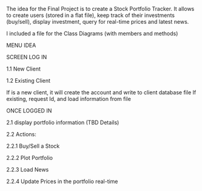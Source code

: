The idea for the Final Project is to create a Stock Portfolio Tracker. It allows to create users (stored in a flat file), keep track of their investments (buy/sell), display investment, query for real-time prices and latest news. 

I included a file for the Class Diagrams (with members and methods)

MENU IDEA

SCREEN LOG IN

1.1 New Client

1.2 Existing Client

If is a new client, it will create the account and write to client database file
If existing, request Id, and load information from file

ONCE LOGGED IN

2.1 display portfolio information (TBD Details)

2.2 Actions:

  2.2.1 Buy/Sell a Stock
  
  2.2.2 Plot Portfolio
  
  2.2.3 Load News
  
  2.2.4 Update Prices in the portfolio real-time
